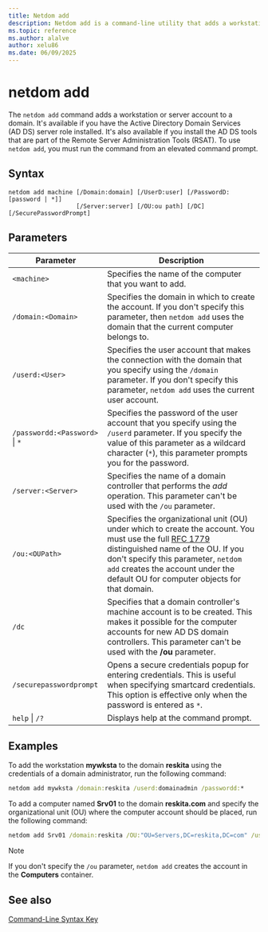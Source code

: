 ```yaml
---
title: Netdom add
description: Netdom add is a command-line utility that adds a workstation or server account to a domain in Windows Server.
ms.topic: reference
ms.author: alalve
author: xelu86
ms.date: 06/09/2025
---
```


# netdom add

The `netdom add` command adds a workstation or server account to a domain. It's available if you have the Active Directory Domain Services (AD DS) server role installed. It's also available if you install the AD DS tools that are part of the Remote Server Administration Tools (RSAT). To use `netdom add`, you must run the command from an elevated command prompt.

## Syntax

```
netdom add machine [/Domain:domain] [/UserD:user] [/PasswordD:[password | *]]
                   [/Server:server] [/OU:ou path] [/DC] [/SecurePasswordPrompt]
```

## Parameters

|Parameter|Description|
|---|---|
|`<machine>`|Specifies the name of the computer that you want to add.|
|`/domain:<Domain>`|Specifies the domain in which to create the account. If you don't specify this parameter, then `netdom add` uses the domain that the current computer belongs to.|
|`/userd:<User>`|Specifies the user account that makes the connection with the domain that you specify using the `/domain` parameter. If you don't specify this parameter, `netdom add` uses the current user account.|
|`/passwordd:<Password>` \| `*`|Specifies the password of the user account that you specify using the `/userd` parameter. If you specify the value of this parameter as a wildcard character (`*`), this parameter prompts you for the password.|
|`/server:<Server>`|Specifies the name of a domain controller that performs the *add* operation. This parameter can't be used with the `/ou` parameter.|
|`/ou:<OUPath>`|Specifies the organizational unit (OU) under which to create the account. You must use the full [RFC 1779](https://www.rfc-editor.org/rfc/rfc1779) distinguished name of the OU. If you don't specify this parameter, `netdom add` creates the account under the default OU for computer objects for that domain.|
|`/dc`|Specifies that a domain controller's machine account is to be created. This makes it possible for the computer accounts for new AD DS domain controllers. This parameter can't be used with the **/ou** parameter.|
| `/securepasswordprompt` | Opens a secure credentials popup for entering credentials. This is useful when specifying smartcard credentials. This option is effective only when the password is entered as `*`. |
|`help` \| `/?`|Displays help at the command prompt.|

## Examples

To add the workstation **mywksta** to the domain **reskita** using the credentials of a domain administrator, run the following command:

```cmd
netdom add mywksta /domain:reskita /userd:domainadmin /passwordd:*
```

To add a computer named **Srv01** to the domain **reskita.com** and specify the organizational unit (OU) where the computer account should be placed, run the following command:

```cmd
netdom add Srv01 /domain:reskita /OU:"OU=Servers,DC=reskita,DC=com" /userd:domainadmin /passwordd:*
```

> [!NOTE]
> If you don't specify the `/ou` parameter, `netdom add` creates the account in the **Computers** container.

## See also

[Command-Line Syntax Key](command-line-syntax-key.md)
